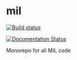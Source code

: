 # mil
[![Build status](https://badge.buildkite.com/dc8b1bab3a15b9a9a8eef5c139fa0c368da7a8b8494e32af11.svg)](https://buildkite.com/uf-mil/mil)

[![Documentation Status](https://readthedocs.org/projects/mil/badge/?version=latest)](https://mil.readthedocs.io/en/latest/?badge=latest)

Monorepo for all MIL code

